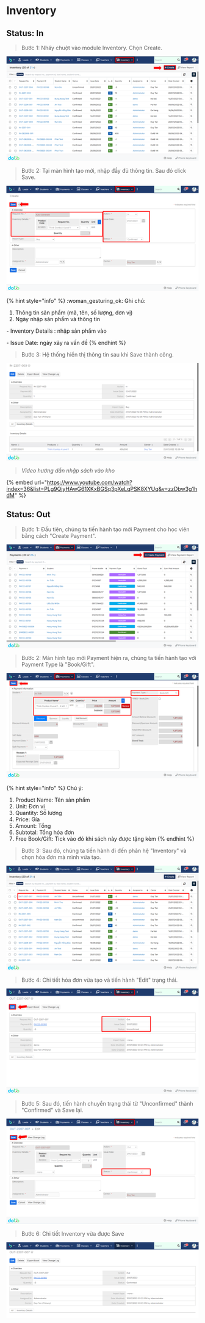 # Inventory

## Status: In

> Bước 1: Nháy chuột vào module Inventory. Chọn Create.

![](<../../.gitbook/assets/image (134).png>)

> Bước 2: Tại màn hình tạo mới, nhập đầy đủ thông tin. Sau đó click Save.

![](<../../.gitbook/assets/image (109).png>)

{% hint style="info" %}
:woman\_gesturing\_ok: Ghi chú:

1. Thông tin sản phẩm (mã, tên, số lượng, đơn vị)
2. Ngày nhập sản phẩm và thông tin&#x20;

&#x20;        \-  Inventory Details : nhập sản phẩm vào

&#x20;        \-  Issue Date: ngày xảy ra vấn đề
{% endhint %}

> Bước 3: Hệ thống hiển thị thông tin sau khi Save thành công.

![](<../../.gitbook/assets/image (111).png>)

> _Video hướng dẫn nhập sách vào kho_

{% embed url="https://www.youtube.com/watch?index=36&list=PLg9QjyHAwG61XKxBGSq3pXeLqPSK8XYUq&v=zzDbw3g1hdM" %}

## Status: Out

> Bước 1: Đầu tiên, chúng ta tiến hành tạo mới Payment cho học viên bằng cách "Create Payment".

![](<../../.gitbook/assets/image (4) (2).png>)

> Bước 2: Màn hình tạo mới Payment hiện ra, chúng ta tiến hành tạo với Payment Type là "Book/Gift".

![](<../../.gitbook/assets/image (3) (1) (2).png>)

{% hint style="info" %}
Chú ý:

1. Product Name: Tên sản phẩm
2. Unit: Đơn vị
3. Quantity: Số lượng
4. Price: Gía
5. Amount: Tổng
6. Subtotal: Tổng hóa đơn
7. Free Book/Gift: Tick vào đó khi sách này được tặng kèm
{% endhint %}

> Bước 3: Sau đó, chúng ta tiến hành đi đến phân hệ "Inventory" và chọn hóa đơn mà mình vừa tạo.

![](<../../.gitbook/assets/image (2) (2).png>)

> Bước 4: Chi tiết hóa đơn vừa tạo và tiến hành "Edit" trạng thái.

![](<../../.gitbook/assets/image (6) (2).png>)

> Bước 5: Sau đó, tiến hành chuyển trạng thái từ "Unconfirmed" thành "Confirmed" và Save lại.

![](<../../.gitbook/assets/image (5) (2).png>)

> Bước 6: Chi tiết Inventory vừa được Save&#x20;

![](<../../.gitbook/assets/image (1) (1) (2).png>)
